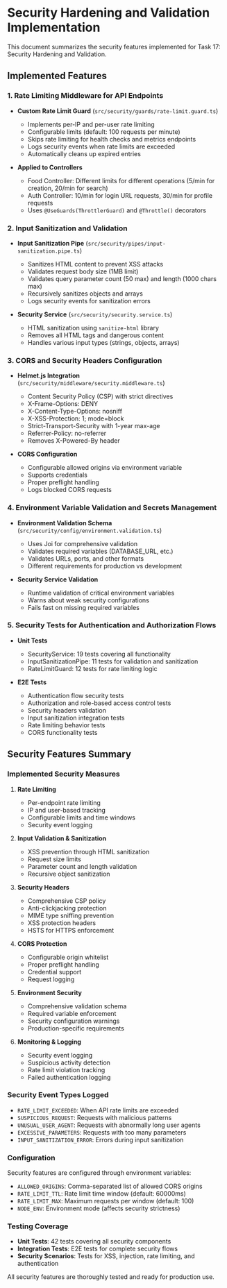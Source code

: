 # Security Hardening and Validation Implementation

This document summarizes the security features implemented for Task 17: Security Hardening and Validation.

## Implemented Features

### 1. Rate Limiting Middleware for API Endpoints

- **Custom Rate Limit Guard** (`src/security/guards/rate-limit.guard.ts`)
  - Implements per-IP and per-user rate limiting
  - Configurable limits (default: 100 requests per minute)
  - Skips rate limiting for health checks and metrics endpoints
  - Logs security events when rate limits are exceeded
  - Automatically cleans up expired entries

- **Applied to Controllers**
  - Food Controller: Different limits for different operations (5/min for creation, 20/min for search)
  - Auth Controller: 10/min for login URL requests, 30/min for profile requests
  - Uses `@UseGuards(ThrottlerGuard)` and `@Throttle()` decorators

### 2. Input Sanitization and Validation

- **Input Sanitization Pipe** (`src/security/pipes/input-sanitization.pipe.ts`)
  - Sanitizes HTML content to prevent XSS attacks
  - Validates request body size (1MB limit)
  - Validates query parameter count (50 max) and length (1000 chars max)
  - Recursively sanitizes objects and arrays
  - Logs security events for sanitization errors

- **Security Service** (`src/security/security.service.ts`)
  - HTML sanitization using `sanitize-html` library
  - Removes all HTML tags and dangerous content
  - Handles various input types (strings, objects, arrays)

### 3. CORS and Security Headers Configuration

- **Helmet.js Integration** (`src/security/middleware/security.middleware.ts`)
  - Content Security Policy (CSP) with strict directives
  - X-Frame-Options: DENY
  - X-Content-Type-Options: nosniff
  - X-XSS-Protection: 1; mode=block
  - Strict-Transport-Security with 1-year max-age
  - Referrer-Policy: no-referrer
  - Removes X-Powered-By header

- **CORS Configuration**
  - Configurable allowed origins via environment variable
  - Supports credentials
  - Proper preflight handling
  - Logs blocked CORS requests

### 4. Environment Variable Validation and Secrets Management

- **Environment Validation Schema** (`src/security/config/environment.validation.ts`)
  - Uses Joi for comprehensive validation
  - Validates required variables (DATABASE_URL, etc.)
  <!-- - Enforces minimum security requirements (JWT_SECRET >= 32 chars) -->
  - Validates URLs, ports, and other formats
  - Different requirements for production vs development

- **Security Service Validation**
  - Runtime validation of critical environment variables
  - Warns about weak security configurations
  - Fails fast on missing required variables

### 5. Security Tests for Authentication and Authorization Flows

- **Unit Tests**
  - SecurityService: 19 tests covering all functionality
  - InputSanitizationPipe: 11 tests for validation and sanitization
  - RateLimitGuard: 12 tests for rate limiting logic

- **E2E Tests**
  - Authentication flow security tests
  - Authorization and role-based access control tests
  - Security headers validation
  - Input sanitization integration tests
  - Rate limiting behavior tests
  - CORS functionality tests

## Security Features Summary

### Implemented Security Measures

1. **Rate Limiting**
   - Per-endpoint rate limiting
   - IP and user-based tracking
   - Configurable limits and time windows
   - Security event logging

2. **Input Validation & Sanitization**
   - XSS prevention through HTML sanitization
   - Request size limits
   - Parameter count and length validation
   - Recursive object sanitization

3. **Security Headers**
   - Comprehensive CSP policy
   - Anti-clickjacking protection
   - MIME type sniffing prevention
   - XSS protection headers
   - HSTS for HTTPS enforcement

4. **CORS Protection**
   - Configurable origin whitelist
   - Proper preflight handling
   - Credential support
   - Request logging

5. **Environment Security**
   - Comprehensive validation schema
   - Required variable enforcement
   - Security configuration warnings
   - Production-specific requirements

6. **Monitoring & Logging**
   - Security event logging
   - Suspicious activity detection
   - Rate limit violation tracking
   - Failed authentication logging

### Security Event Types Logged

- `RATE_LIMIT_EXCEEDED`: When API rate limits are exceeded
- `SUSPICIOUS_REQUEST`: Requests with malicious patterns
- `UNUSUAL_USER_AGENT`: Requests with abnormally long user agents
- `EXCESSIVE_PARAMETERS`: Requests with too many parameters
- `INPUT_SANITIZATION_ERROR`: Errors during input sanitization

### Configuration

Security features are configured through environment variables:

- `ALLOWED_ORIGINS`: Comma-separated list of allowed CORS origins
- `RATE_LIMIT_TTL`: Rate limit time window (default: 60000ms)
- `RATE_LIMIT_MAX`: Maximum requests per window (default: 100)
- `NODE_ENV`: Environment mode (affects security strictness)

### Testing Coverage

- **Unit Tests**: 42 tests covering all security components
- **Integration Tests**: E2E tests for complete security flows
- **Security Scenarios**: Tests for XSS, injection, rate limiting, and authentication

All security features are thoroughly tested and ready for production use.
